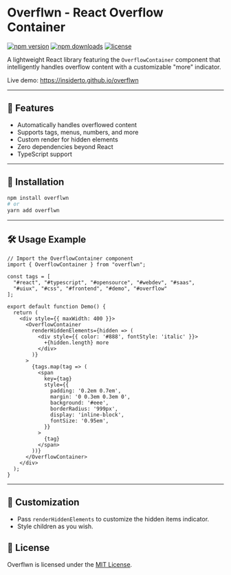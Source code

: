 # Overflwn - React Overflow Container

[![npm version](https://badge.fury.io/js/overflwn.svg)](https://www.npmjs.com/package/overflwn)
[![npm downloads](https://img.shields.io/npm/dm/overflwn.svg)](https://www.npmjs.com/package/overflwn)
[![license](https://img.shields.io/npm/l/overflwn.svg)](https://github.com/Insiderto/overflwn/blob/master/LICENSE)

A lightweight React library featuring the `OverflowContainer` component that intelligently handles overflow content with a customizable "more" indicator.

Live demo: https://insiderto.github.io/overflwn

---

## 🌟 Features
- Automatically handles overflowed content
- Supports tags, menus, numbers, and more
- Custom render for hidden elements
- Zero dependencies beyond React
- TypeScript support

---

## 🚀 Installation

```bash
npm install overflwn
# or
yarn add overflwn
```

---

## 🛠️ Usage Example

```tsx
// Import the OverflowContainer component
import { OverflowContainer } from "overflwn";

const tags = [
  "#react", "#typescript", "#opensource", "#webdev", "#saas",
  "#uiux", "#css", "#frontend", "#demo", "#overflow"
];

export default function Demo() {
  return (
    <div style={{ maxWidth: 400 }}>
      <OverflowContainer
        renderHiddenElements={hidden => (
          <div style={{ color: '#888', fontStyle: 'italic' }}>
            +{hidden.length} more
          </div>
        )}
      >
        {tags.map(tag => (
          <span
            key={tag}
            style={{
              padding: '0.2em 0.7em',
              margin: '0 0.3em 0.3em 0',
              background: '#eee',
              borderRadius: '999px',
              display: 'inline-block',
              fontSize: '0.95em',
            }}
          >
            {tag}
          </span>
        ))}
      </OverflowContainer>
    </div>
  );
}
```

---

## 🧩 Customization
- Pass `renderHiddenElements` to customize the hidden items indicator.
- Style children as you wish.

## 📄 License

Overflwn is licensed under the [MIT License](./LICENSE).
